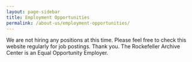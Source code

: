 ```yaml
---
layout: page-sidebar
title: Employment Opportunities
permalink: /about-us/employment-opportunities/
---
```


We are not hiring any positions at this time. Please feel free to check this website regularly for job
postings. Thank you. The Rockefeller Archive Center is an Equal Opportunity Employer.
